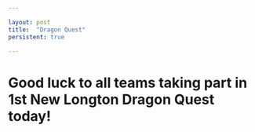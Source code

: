```yaml
---

layout: post
title:  "Dragon Quest"
persistent: true

---
```


# Good luck to all teams taking part in 1st New Longton Dragon Quest today!